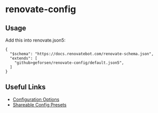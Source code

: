 # renovate-config

## Usage
Add this into renovate.json5:

```json5
{
  "$schema": "https://docs.renovatebot.com/renovate-schema.json",
  "extends": [
    "github>geforsen/renovate-config/default.json5",
  ]
}
```

## Useful Links

- [Configuration Options](https://renovatebot.com/docs/configuration-options)
- [Shareable Config Presets](https://docs.renovatebot.com/config-presets)
